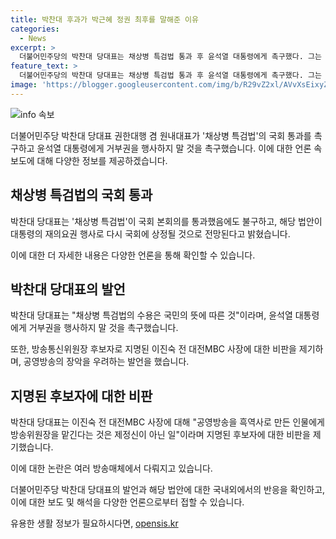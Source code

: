 ```yaml
---
title: 박찬대 후과가 박근혜 정권 최후를 말해준 이유
categories:
  - News
excerpt: >
  더불어민주당의 박찬대 당대표는 채상병 특검법 통과 후 윤석열 대통령에게 촉구했다. 그는 대통령이 국민의 뜻을 따를 것인지, 거부권을 남발할 것인지 선택해야 한다고 밝혔고, 특검법이 국회를 통과했지만 대통령의 재의요구권 행사 여부에 따라 다시 검토될 전망이다. 박 대표는 또한 방송통신위원장 후보자인 이진숙에 대해 비판을 퍼부었다. 열렬한 지지를 받고 있는 박 대표의 발언은 논란을 불러일으키고 있다.
feature_text: >
  더불어민주당의 박찬대 당대표는 채상병 특검법 통과 후 윤석열 대통령에게 촉구했다. 그는 대통령이 국민의 뜻을 따를 것인지, 거부권을 남발할 것인지 선택해야 한다고 밝혔고, 특검법이 국회를 통과했지만 대통령의 재의요구권 행사 여부에 따라 다시 검토될 전망이다. 박 대표는 또한 방송통신위원장 후보자인 이진숙에 대해 비판을 퍼부었다. 열렬한 지지를 받고 있는 박 대표의 발언은 논란을 불러일으키고 있다.
image: 'https://blogger.googleusercontent.com/img/b/R29vZ2xl/AVvXsEixyZcFfHzMRdzZMjFBmAUKJYCLCGyLL1o632UiGVXcaFdKo_bkvkuCioo0uUKlGfBVcT3P84aROyZIXSBEx3Aw5nCQ3pTgDom1WDC4m8eifvWiAmWEEVb4x6G_l8C0QH225ldMjyaFvpxGEBGNO37VmDTDMHGhJPq73UglMfDca1-0aw/s1600/blogspot.png'
---
```


<p><img src="https://blogger.googleusercontent.com/img/b/R29vZ2xl/AVvXsEixyZcFfHzMRdzZMjFBmAUKJYCLCGyLL1o632UiGVXcaFdKo_bkvkuCioo0uUKlGfBVcT3P84aROyZIXSBEx3Aw5nCQ3pTgDom1WDC4m8eifvWiAmWEEVb4x6G_l8C0QH225ldMjyaFvpxGEBGNO37VmDTDMHGhJPq73UglMfDca1-0aw/s1600/blogspot.png" alt="info 속보" /></p>

<p>더불어민주당 박찬대 당대표 권한대행 겸 원내대표가 '채상병 특검법'의 국회 통과를 촉구하고 윤석열 대통령에게 거부권을 행사하지 말 것을 촉구했습니다.
이에 대한 언론 속 보도에 대해 다양한 정보를 제공하겠습니다.</p>

<h2 data-ke-size="size26">채상병 특검법의 국회 통과</h2>

<p data-ke-size="size16">박찬대 당대표는 '채상병 특검법'이 국회 본회의를 통과했음에도 불구하고, 해당 법안이 대통령의 재의요권 행사로 다시 국회에 상정될 것으로 전망된다고 밝혔습니다.</p>

<p data-ke-size="size16">이에 대한 더 자세한 내용은 다양한 언론을 통해 확인할 수 있습니다.</p>

<h2 data-ke-size="size26">박찬대 당대표의 발언</h2>

<p data-ke-size="size16">박찬대 당대표는 "채상병 특검법의 수용은 국민의 뜻에 따른 것"이라며, 윤석열 대통령에게 거부권을 행사하지 말 것을 촉구했습니다.</p>

<p data-ke-size="size16">또한, 방송통신위원장 후보자로 지명된 이진숙 전 대전MBC 사장에 대한 비판을 제기하며, 공영방송의 장악을 우려하는 발언을 했습니다.</p>

<h2 data-ke-size="size26">지명된 후보자에 대한 비판</h2>

<p data-ke-size="size16">박찬대 당대표는 이진숙 전 대전MBC 사장에 대해 "공영방송을 흑역사로 만든 인물에게 방송위원장을 맡긴다는 것은 제정신이 아닌 일"이라며 지명된 후보자에 대한 비판을 제기했습니다.</p>

<p data-ke-size="size16">이에 대한 논란은 여러 방송매체에서 다뤄지고 있습니다.</p>

<p>더불어민주당 박찬대 당대표의 발언과 해당 법안에 대한 국내외에서의 반응을 확인하고, 이에 대한 보도 및 해석을 다양한 언론으로부터 접할 수 있습니다.</p>
유용한 생활 정보가 필요하시다면, <a href="https://opensis.kr" rel="dofollow">opensis.kr</a>


